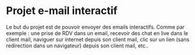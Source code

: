 # Projet e-mail interactif
Le but du projet est de pouvoir envoyer des emails interactifs. Comme par exemple : une prise de RDV dans un email, recevoir des chat en live dans le client mail, 
naviguer sur internet depuis son client mail, clic sur un lien (sans redirection dans un navigateur) depuis son client mail, etc..

